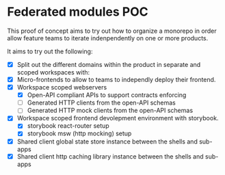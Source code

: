 # Federated modules POC

This proof of concept aims to try out how to organize a monorepo in order allow feature teams to iterate indenpendently on one or more products.

It aims to try out the following:

- [x] Split out the different domains within the product in separate and scoped workspaces with:
- [x] Micro-frontends to allow to teams to independly deploy their frontend.
- [x] Workspace scoped webservers
  - [x] Open-API compliant APIs to support contracts enforcing
  - [ ] Generated HTTP clients from the open-API schemas
  - [ ] Generated HTTP mock clients from the open-API schemas
- [x] Workspace scoped frontend devolepment environment with storybook.
  - [x] storybook react-router setup
  - [x] storybook msw (http mocking) setup
- [x] Shared client global state store instance between the shells and sub-apps
- [x] Shared client http caching library instance between the shells and sub-apps
